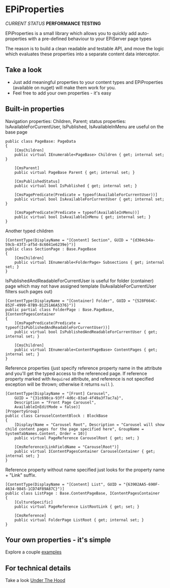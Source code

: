 EPiProperties
=============

*CURRENT STATUS* **PERFORMANCE TESTING**


EPiProperties is a small library which allows you to quickly add auto-properties 
with a pre-defined behaviour to your EPiServer page types 

The reason is to build a clean readable and testable API, 
and move the logic which evaluates these properties into a separate content data interceptor. 

Take a look
-----------

* Just add meaningful properties to your content types and EPiProperties (available on nuget) will make them work for you.
* Feel free to add your own properties - it's easy

## Built-in properties

Navigation properties:  Children, Parent; status properties: IsAvailableForCurrentUser, IsPublished, IsAvailableInMenu are useful on the base page

    public class PageBase: PageData
    {
        [CmsChildren]
        public virtual IEnumerable<PageBase> Children { get; internal set; }

        [CmsParent]
        public virtual PageBase Parent { get; internal set; }

        [CmsPublishedStatus]
        public virtual bool IsPublished { get; internal set; }

        [CmsPagePredicate(Predicate = typeof(AvailableForCurrentUser))]
        public virtual bool IsAvailableForCurrentUser { get; internal set; }

        [CmsPagePredicate(Predicate = typeof(AvailableInMenu))]
        public virtual bool IsAvailableInMenu { get; internal set; }
    }
    
Another typed children        

    [ContentType(DisplayName = "[Content] Section", GUID = "{d304cb4a-59cb-43f3-af5d-8c6041e6239e}")]
    public class SectionPage : Base.PageBase
    {
        [CmsChildren]
        public virtual IEnumerable<FolderPage> Subsections { get; internal set; }
    }
    
IsPublishedAndReadableForCurrentUser is useful for folder (container) page which may not have assigned template (IsAvailableForCurrentUser filters such pages out)
    
    [ContentType(DisplayName = "[Container] Folder", GUID = "{528F664C-852F-4999-87B9-B1251A6A5376}")]
    public partial class FolderPage : Base.PageBase, IContentPagesContainer
    {
        [CmsPagePredicate(Predicate = typeof(IsPublishedAndReadableForCurrentUser))]
        public virtual bool IsPublishedAndReadableForCurrentUser { get; internal set; }

        [CmsChildren]
        public virtual IEnumerable<ContentPageBase> ContentPages { get; internal set; }
    }
    
Reference properties (just specify reference property name in the attribute and you'll get the typed access to the referenced page. 
If reference property marked with `Required` attribute, and reference is not specified exception will be thrown; otherwise it returns `null` ).
	
    [ContentType(DisplayName = "[Front] Carousel", 
        GUID = "{31c698ca-93ff-4d6c-83ad-4f49a3f7ac7a}", 
        Description = "Front Page Carousel",
        AvailableInEditMode = false)]
    [PropertyGroup]
    public class CarouselContentBlock : BlockBase
    {
        [Display(Name = "Carousel Root", Description = "Carousel will show child content pages for the page specified here", GroupName = SystemTabNames.Content, Order = 10)]
        public virtual PageReference CarouselRoot { get; set; }

        [CmsReference(LinkFieldName = "CarouselRoot")]
        public virtual IContentPagesContainer CarouselContainer { get; internal set; }        
    }
    
Reference property without name specified just looks for the property name + "Link" suffix.
	
    [ContentType(DisplayName = "[Content] List", GUID = "{63902AA5-690F-4634-9845-1CD74F89A87C}")]
    public class ListPage : Base.ContentPageBase, IContentPagesContainer
    {
        [CultureSpecific]
        public virtual PageReference ListRootLink { get; set; }

        [CmsReference]
        public virtual FolderPage ListRoot { get; internal set; }
    }
    
## Your own properties - it's simple    
Explore a couple [examples](https://github.com/VladimirLevchuk/EPiProperties/wiki#examples)

## For technical details 
Take a look [Under The Hood](https://github.com/VladimirLevchuk/EPiProperties/wiki/Under-the-hood)


    
    
    
    
    
